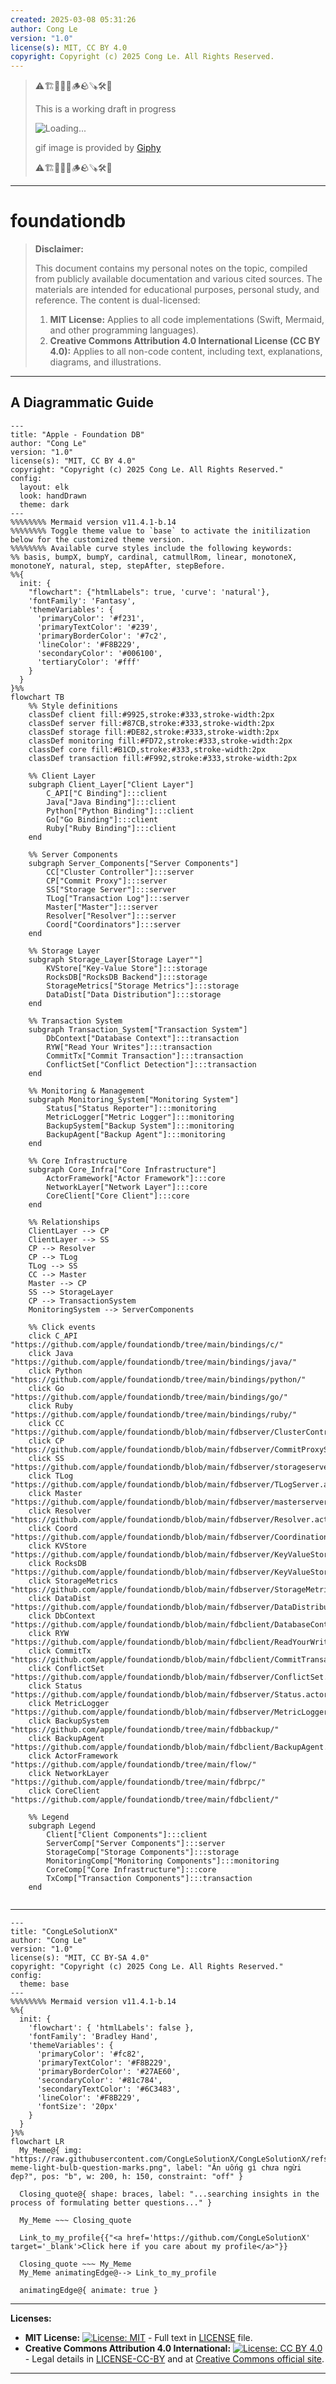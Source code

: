 ```yaml
---
created: 2025-03-08 05:31:26
author: Cong Le
version: "1.0"
license(s): MIT, CC BY 4.0
copyright: Copyright (c) 2025 Cong Le. All Rights Reserved.
---
```


> ⚠️🏗️🚧🦺🧱🪵🪨🪚🛠️👷
> 
> This is a working draft in progress
> 
> ![Loading...](https://media4.giphy.com/media/v1.Y2lkPTc5MGI3NjExODlya2UzYnJxa3pldXp6cmZhNmpwcWg5eDB1YnBtdzl3dzcyNGhpMiZlcD12MV9pbnRlcm5hbF9naWZfYnlfaWQmY3Q9Zw/12Luqxxo5WlSSY/giphy.gif)
> 
> gif image is provided by [Giphy](https://giphy.com)
> 
> ⚠️🏗️🚧🦺🧱🪵🪨🪚🛠️👷

----


# foundationdb
> **Disclaimer:**
>
> This document contains my personal notes on the topic,
> compiled from publicly available documentation and various cited sources.
> The materials are intended for educational purposes, personal study, and reference.
> The content is dual-licensed:
> 1. **MIT License:** Applies to all code implementations (Swift, Mermaid, and other programming languages).
> 2. **Creative Commons Attribution 4.0 International License (CC BY 4.0):** Applies to all non-code content, including text, explanations, diagrams, and illustrations.
---


## A Diagrammatic Guide 




```mermaid
---
title: "Apple - Foundation DB"
author: "Cong Le"
version: "1.0"
license(s): "MIT, CC BY 4.0"
copyright: "Copyright (c) 2025 Cong Le. All Rights Reserved."
config:
  layout: elk
  look: handDrawn
  theme: dark
---
%%%%%%%% Mermaid version v11.4.1-b.14
%%%%%%%% Toggle theme value to `base` to activate the initilization below for the customized theme version.
%%%%%%%% Available curve styles include the following keywords:
%% basis, bumpX, bumpY, cardinal, catmullRom, linear, monotoneX, monotoneY, natural, step, stepAfter, stepBefore.
%%{
  init: {
    "flowchart": {"htmlLabels": true, 'curve': 'natural'},
    'fontFamily': 'Fantasy',
    'themeVariables': {
      'primaryColor': '#f231',
      'primaryTextColor': '#239',
      'primaryBorderColor': '#7c2',
      'lineColor': '#F8B229',
      'secondaryColor': '#006100',
      'tertiaryColor': '#fff'
    }
  }
}%%
flowchart TB
    %% Style definitions
    classDef client fill:#9925,stroke:#333,stroke-width:2px
    classDef server fill:#87CB,stroke:#333,stroke-width:2px
    classDef storage fill:#DE82,stroke:#333,stroke-width:2px
    classDef monitoring fill:#FD72,stroke:#333,stroke-width:2px
    classDef core fill:#B1CD,stroke:#333,stroke-width:2px
    classDef transaction fill:#F992,stroke:#333,stroke-width:2px

    %% Client Layer
    subgraph Client_Layer["Client Layer"]
        C_API["C Binding"]:::client
        Java["Java Binding"]:::client
        Python["Python Binding"]:::client
        Go["Go Binding"]:::client
        Ruby["Ruby Binding"]:::client
    end

    %% Server Components
    subgraph Server_Components["Server Components"]
        CC["Cluster Controller"]:::server
        CP["Commit Proxy"]:::server
        SS["Storage Server"]:::server
        TLog["Transaction Log"]:::server
        Master["Master"]:::server
        Resolver["Resolver"]:::server
        Coord["Coordinators"]:::server
    end

    %% Storage Layer
    subgraph Storage_Layer[Storage Layer""]
        KVStore["Key-Value Store"]:::storage
        RocksDB["RocksDB Backend"]:::storage
        StorageMetrics["Storage Metrics"]:::storage
        DataDist["Data Distribution"]:::storage
    end

    %% Transaction System
    subgraph Transaction_System["Transaction System"]
        DbContext["Database Context"]:::transaction
        RYW["Read Your Writes"]:::transaction
        CommitTx["Commit Transaction"]:::transaction
        ConflictSet["Conflict Detection"]:::transaction
    end

    %% Monitoring & Management
    subgraph Monitoring_System["Monitoring System"]
        Status["Status Reporter"]:::monitoring
        MetricLogger["Metric Logger"]:::monitoring
        BackupSystem["Backup System"]:::monitoring
        BackupAgent["Backup Agent"]:::monitoring
    end

    %% Core Infrastructure
    subgraph Core_Infra["Core Infrastructure"]
        ActorFramework["Actor Framework"]:::core
        NetworkLayer["Network Layer"]:::core
        CoreClient["Core Client"]:::core
    end

    %% Relationships
    ClientLayer --> CP
    ClientLayer --> SS
    CP --> Resolver
    CP --> TLog
    TLog --> SS
    CC --> Master
    Master --> CP
    SS --> StorageLayer
    CP --> TransactionSystem
    MonitoringSystem --> ServerComponents

    %% Click events
    click C_API "https://github.com/apple/foundationdb/tree/main/bindings/c/"
    click Java "https://github.com/apple/foundationdb/tree/main/bindings/java/"
    click Python "https://github.com/apple/foundationdb/tree/main/bindings/python/"
    click Go "https://github.com/apple/foundationdb/tree/main/bindings/go/"
    click Ruby "https://github.com/apple/foundationdb/tree/main/bindings/ruby/"
    click CC "https://github.com/apple/foundationdb/blob/main/fdbserver/ClusterController.actor.cpp"
    click CP "https://github.com/apple/foundationdb/blob/main/fdbserver/CommitProxyServer.actor.cpp"
    click SS "https://github.com/apple/foundationdb/blob/main/fdbserver/storageserver.actor.cpp"
    click TLog "https://github.com/apple/foundationdb/blob/main/fdbserver/TLogServer.actor.cpp"
    click Master "https://github.com/apple/foundationdb/blob/main/fdbserver/masterserver.actor.cpp"
    click Resolver "https://github.com/apple/foundationdb/blob/main/fdbserver/Resolver.actor.cpp"
    click Coord "https://github.com/apple/foundationdb/blob/main/fdbserver/Coordination.actor.cpp"
    click KVStore "https://github.com/apple/foundationdb/blob/main/fdbserver/KeyValueStoreMemory.actor.cpp"
    click RocksDB "https://github.com/apple/foundationdb/blob/main/fdbserver/KeyValueStoreRocksDB.actor.cpp"
    click StorageMetrics "https://github.com/apple/foundationdb/blob/main/fdbserver/StorageMetrics.actor.cpp"
    click DataDist "https://github.com/apple/foundationdb/blob/main/fdbserver/DataDistribution.actor.cpp"
    click DbContext "https://github.com/apple/foundationdb/blob/main/fdbclient/DatabaseContext.cpp"
    click RYW "https://github.com/apple/foundationdb/blob/main/fdbclient/ReadYourWrites.actor.cpp"
    click CommitTx "https://github.com/apple/foundationdb/blob/main/fdbclient/CommitTransaction.h"
    click ConflictSet "https://github.com/apple/foundationdb/blob/main/fdbserver/ConflictSet.h"
    click Status "https://github.com/apple/foundationdb/blob/main/fdbserver/Status.actor.cpp"
    click MetricLogger "https://github.com/apple/foundationdb/blob/main/fdbserver/MetricLogger.actor.cpp"
    click BackupSystem "https://github.com/apple/foundationdb/tree/main/fdbbackup/"
    click BackupAgent "https://github.com/apple/foundationdb/blob/main/fdbclient/BackupAgent.actor.h"
    click ActorFramework "https://github.com/apple/foundationdb/tree/main/flow/"
    click NetworkLayer "https://github.com/apple/foundationdb/tree/main/fdbrpc/"
    click CoreClient "https://github.com/apple/foundationdb/tree/main/fdbclient/"

    %% Legend
    subgraph Legend
        Client["Client Components"]:::client
        ServerComp["Server Components"]:::server
        StorageComp["Storage Components"]:::storage
        MonitoringComp["Monitoring Components"]:::monitoring
        CoreComp["Core Infrastructure"]:::core
        TxComp["Transaction Components"]:::transaction
    end
    
```


---

<!-- 
```mermaid
%% Current Mermaid version
info
```  -->


```mermaid
---
title: "CongLeSolutionX"
author: "Cong Le"
version: "1.0"
license(s): "MIT, CC BY-SA 4.0"
copyright: "Copyright (c) 2025 Cong Le. All Rights Reserved."
config:
  theme: base
---
%%%%%%%% Mermaid version v11.4.1-b.14
%%{
  init: {
    'flowchart': { 'htmlLabels': false },
    'fontFamily': 'Bradley Hand',
    'themeVariables': {
      'primaryColor': '#fc82',
      'primaryTextColor': '#F8B229',
      'primaryBorderColor': '#27AE60',
      'secondaryColor': '#81c784',
      'secondaryTextColor': '#6C3483',
      'lineColor': '#F8B229',
      'fontSize': '20px'
    }
  }
}%%
flowchart LR
  My_Meme@{ img: "https://raw.githubusercontent.com/CongLeSolutionX/CongLeSolutionX/refs/heads/main/assets/images/My-meme-light-bulb-question-marks.png", label: "Ăn uống gì chưa ngừi đẹp?", pos: "b", w: 200, h: 150, constraint: "off" }

  Closing_quote@{ shape: braces, label: "...searching insights in the process of formulating better questions..." }
    
  My_Meme ~~~ Closing_quote
    
  Link_to_my_profile{{"<a href='https://github.com/CongLeSolutionX' target='_blank'>Click here if you care about my profile</a>"}}

  Closing_quote ~~~ My_Meme
  My_Meme animatingEdge@--> Link_to_my_profile
  
  animatingEdge@{ animate: true }

```




---
**Licenses:**

- **MIT License:**  [![License: MIT](https://img.shields.io/badge/License-MIT-yellow.svg)](LICENSE) - Full text in [LICENSE](LICENSE) file.
- **Creative Commons Attribution 4.0 International:** [![License: CC BY 4.0](https://licensebuttons.net/l/by/4.0/88x31.png)](LICENSE-CC-BY) - Legal details in [LICENSE-CC-BY](LICENSE-CC-BY) and at [Creative Commons official site](http://creativecommons.org/licenses/by/4.0/).

---

